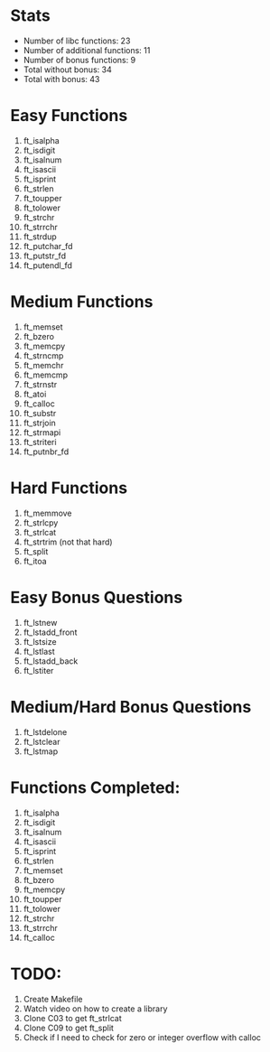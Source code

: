 # Stats
* Number of libc functions: 23
* Number of additional functions: 11
* Number of bonus functions: 9
* Total without bonus: 34
* Total with bonus: 43

# Easy Functions
1. ft_isalpha
2. ft_isdigit
3. ft_isalnum
4. ft_isascii
5. ft_isprint
6. ft_strlen
7. ft_toupper
8. ft_tolower
9. ft_strchr
10. ft_strrchr
11. ft_strdup
12. ft_putchar_fd
13. ft_putstr_fd
14. ft_putendl_fd

# Medium Functions
1. ft_memset
2. ft_bzero
3. ft_memcpy
4. ft_strncmp
5. ft_memchr
6. ft_memcmp
7. ft_strnstr
8. ft_atoi
9. ft_calloc
10. ft_substr
11. ft_strjoin
12. ft_strmapi
13. ft_striteri
14. ft_putnbr_fd

# Hard Functions
1. ft_memmove
2. ft_strlcpy
3. ft_strlcat
4. ft_strtrim (not that hard)
5. ft_split
6. ft_itoa

# Easy Bonus Questions
1. ft_lstnew
2. ft_lstadd_front
3. ft_lstsize
4. ft_lstlast
5. ft_lstadd_back
6. ft_lstiter

# Medium/Hard Bonus Questions
1. ft_lstdelone
2. ft_lstclear
3. ft_lstmap

# Functions Completed:
1. ft_isalpha
2. ft_isdigit
3. ft_isalnum
4. ft_isascii
5. ft_isprint
6. ft_strlen
7. ft_memset
8. ft_bzero
9. ft_memcpy
10. ft_toupper
11. ft_tolower
12. ft_strchr
13. ft_strrchr
14. ft_calloc

# TODO:
1. Create Makefile
2. Watch video on how to create a library
3. Clone C03 to get ft_strlcat
4. Clone C09 to get ft_split
5. Check if I need to check for zero or integer overflow with calloc
